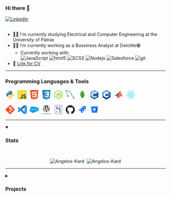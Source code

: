### Hi there 👋
<a href="https://www.linkedin.com/in/angelos-kardoutsos/">
	<img src="https://img.shields.io/badge/LinkedIn-blue?logo=linkedin&logoColor=white&style=for-the-badge" alt="LinkedIn">
</a><br /><br />

- 👨‍🎓 I'm currently studying Electrical and Computer Engineering at the University of Patras<br />
- 👨‍💻 I’m currently working as a Bussiness Analyst at Deloitte🟢<br />
	- Currently working with: <br />
<img alt="JavaScript" src="https://img.shields.io/badge/-JavaScript-F0DB4F?style=flat-square&logo=javascript&logoColor=white" /> <img alt="html5" src="https://img.shields.io/badge/-HTML5-E34F26?style=flat-square&logo=html5&logoColor=white" /> <img alt="SCSS" src="https://img.shields.io/badge/-CSS-2965f1?style=flat-square&logo=CSS3&logoColor=white" /> <img alt="Nodejs" src="https://img.shields.io/badge/-Nodejs-43853d?style=flat-square&logo=Node.js&logoColor=white" /> <img alt="Salesforce" src="https://img.shields.io/badge/-Salesforce-009EDB?style=flat-square&logo=salesforce&logoColor=white" /> <img alt="git" src="https://img.shields.io/badge/-Git-F05032?style=flat-square&logo=git&logoColor=white" />
- 📝 <a href="https://github.com/Angelos-Kard/Angelos-Kard/blob/908e8f55b9a4c37fa5a24692b7e02555cbbb5942/Resume%20-%20Angelos%20Kardoutsos.pdf">Link for CV</a><br />

---

### Programming Languages & Tools
<img src="https://github.com/devicons/devicon/blob/1119b9f84c0290e0f0b38982099a2bd027a48bf1/icons/python/python-original.svg" title="Python" alt="Python" width="30px" height="30px">&nbsp;
<img src="https://github.com/devicons/devicon/blob/1119b9f84c0290e0f0b38982099a2bd027a48bf1/icons/javascript/javascript-original.svg" title="JavaScript" alt="JavaScript" width="30px" height="30px">&nbsp;
<img src="https://github.com/devicons/devicon/blob/1119b9f84c0290e0f0b38982099a2bd027a48bf1/icons/html5/html5-original.svg" title="JavaScript" alt="JavaScript" width="30px" height="30px">&nbsp;
<img src="https://github.com/devicons/devicon/blob/1119b9f84c0290e0f0b38982099a2bd027a48bf1/icons/css3/css3-original.svg" title="CSS" alt="CSS" width="30px" height="30px">&nbsp;
<img src="https://github.com/devicons/devicon/blob/1119b9f84c0290e0f0b38982099a2bd027a48bf1/icons/nodejs/nodejs-original.svg" title="Node.js" alt="JavaScript" width="30px" height="30px">&nbsp;
<img src="https://github.com/devicons/devicon/blob/1119b9f84c0290e0f0b38982099a2bd027a48bf1/icons/mysql/mysql-original.svg" title="MySQL" alt="MySQL" width="30px" height="30px">&nbsp;
<img src="https://github.com/devicons/devicon/blob/1119b9f84c0290e0f0b38982099a2bd027a48bf1/icons/mongodb/mongodb-original.svg" title="MongoDB" alt="MongoDB" width="30px" height="30px">&nbsp;
<img src="https://github.com/devicons/devicon/blob/1119b9f84c0290e0f0b38982099a2bd027a48bf1/icons/c/c-original.svg" title="C" alt="C" width="30px" height="30px">&nbsp;
<img src="https://github.com/devicons/devicon/blob/1119b9f84c0290e0f0b38982099a2bd027a48bf1/icons/cplusplus/cplusplus-original.svg" title="C++" alt="C++" width="30px" height="30px">&nbsp;
<img src="https://github.com/devicons/devicon/blob/1119b9f84c0290e0f0b38982099a2bd027a48bf1/icons/matlab/matlab-original.svg" title="MatLab" alt="MatLab" width="30px" height="30px">&nbsp;
<img src="https://github.com/devicons/devicon/blob/1119b9f84c0290e0f0b38982099a2bd027a48bf1/icons/react/react-original.svg" title="React" alt="React" width="30px" height="30px">&nbsp;<br />

<img src="https://github.com/devicons/devicon/blob/1119b9f84c0290e0f0b38982099a2bd027a48bf1/icons/git/git-original.svg" title="Git" alt="Git" width="30px" height="30px">&nbsp;
<img src="https://github.com/devicons/devicon/blob/1119b9f84c0290e0f0b38982099a2bd027a48bf1/icons/vscode/vscode-original.svg" title="Visual Studio Code" alt="Visual Studio Code" width="30px" height="30px">&nbsp;
<img src="https://github.com/devicons/devicon/blob/1119b9f84c0290e0f0b38982099a2bd027a48bf1/icons/salesforce/salesforce-original.svg" title="Salesforce" alt="Salesforce" width="30px" height="30px">&nbsp;
<img src="https://github.com/devicons/devicon/blob/1119b9f84c0290e0f0b38982099a2bd027a48bf1/icons/wordpress/wordpress-original.svg" title="Wordpress" alt="Wordpress" width="30px" height="30px">&nbsp;
<img src="https://github.com/devicons/devicon/blob/1119b9f84c0290e0f0b38982099a2bd027a48bf1/icons/heroku/heroku-original.svg" title="Heroku" alt="Heroku" width="30px" height="30px">&nbsp;
<img src="https://github.com/devicons/devicon/blob/1119b9f84c0290e0f0b38982099a2bd027a48bf1/icons/github/github-original.svg" title="GitHub" alt="GitHub" width="30px" height="30px">&nbsp;
<img src="https://github.com/devicons/devicon/blob/1119b9f84c0290e0f0b38982099a2bd027a48bf1/icons/jira/jira-original.svg" title="Jira" alt="Jira" width="30px" height="30px">&nbsp;
<img src="https://github.com/devicons/devicon/blob/1119b9f84c0290e0f0b38982099a2bd027a48bf1/icons/bitbucket/bitbucket-original.svg" title="Bitbucket" alt="Bitbucket" width="30px" height="30px">&nbsp;


---

<details open>
<summary><h3>Stats</3></summary><br/>

<p align="center"> <img src="https://github-readme-stats.vercel.app/api?username=angelos-kard&show_icons=true&count_private=true&hide_rank=true&theme=gotham" alt="Angelos-Kard" />&nbsp;&nbsp;<img src="https://github-readme-stats.vercel.app/api/top-langs/?username=angelos-kard&layout=compact&langs_count=6&theme=gotham" alt="Angelos-Kard" /></p>

<!--
<p align="center">
[![GitHub Streak](https://github-readme-streak-stats.herokuapp.com?user=Angelos-Kard&theme=dark&date_format=j%20M%5B%20Y%5D)](https://git.io/streak-stats)
</p>
-->
</details>

---

<details>

<summary><h3>Projects</h3></summary><br />

<p align="center">
<a href="https://github.com/Angelos-Kard/tennis-club-app"><img src="https://github-readme-stats.vercel.app/api/pin/?username=angelos-kard&repo=tennis-club-app&theme=gotham" alt="Tennis-Club-App"></a>&nbsp;
<a href="https://github.com/Angelos-Kard/public-transport-site"><img src="https://github-readme-stats.vercel.app/api/pin/?username=angelos-kard&repo=public-transport-site&theme=gotham" alt="Public-Transport-Site"></a>
</p>

<p align="center">
<a href="https://github.com/Angelos-Kard/iot-project"><img src="https://github-readme-stats.vercel.app/api/pin/?username=angelos-kard&repo=iot-project&theme=gotham" alt="Iot-Project"></a>
<a href="https://github.com/Angelos-Kard/Graphics-And-VR-Project"><img src="https://github-readme-stats.vercel.app/api/pin/?username=angelos-kard&repo=Graphics-And-VR-Project&theme=gotham" alt="Graphics-And-VR-Project"></a>&nbsp;
</p>

</details>
